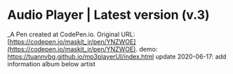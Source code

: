 # Audio Player | Latest version (v.3)
 _A Pen created at CodePen.io. Original URL: [https://codepen.io/maskit_jr/pen/YNZWOE](https://codepen.io/maskit_jr/pen/YNZWOE).
demo: 
 https://tuannvbg.github.io/mp3playerUI/index.html
update 2020-06-17: add information album below artist
